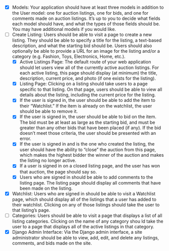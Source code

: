 - [x] Models: Your application should have at least three models in addition to the User model: one for auction listings, one for bids, and one for comments made on auction listings. It’s up to you to decide what fields each model should have, and what the types of those fields should be. You may have additional models if you would like.
- [ ] Create Listing: Users should be able to visit a page to create a new listing. They should be able to specify a title for the listing, a text-based description, and what the starting bid should be. Users should also optionally be able to provide a URL for an image for the listing and/or a category (e.g. Fashion, Toys, Electronics, Home, etc.).
  - [x] Active Listings Page: The default route of your web application should let users view all of the currently active auction listings. For each active listing, this page should display (at minimum) the title, description, current price, and photo (if one exists for the listing).
  - [x] Listing Page: Clicking on a listing should take users to a page specific to that listing. On that page, users should be able to view all details about the listing, including the current price for the listing.
  - [x] If the user is signed in, the user should be able to add the item to their “Watchlist.” If the item is already on the watchlist, the user should be able to remove it.
  - [x] If the user is signed in, the user should be able to bid on the item. The bid must be at least as large as the starting bid, and must be greater than any other bids that have been placed (if any). If the bid doesn’t meet those criteria, the user should be presented with an error.
  - [x] If the user is signed in and is the one who created the listing, the user should have the ability to “close” the auction from this page, which makes the highest bidder the winner of the auction and makes the listing no longer active.
  - [x] If a user is signed in on a closed listing page, and the user has won that auction, the page should say so.
  - [x] Users who are signed in should be able to add comments to the listing page. The listing page should display all comments that have been made on the listing.
- [x] Watchlist: Users who are signed in should be able to visit a Watchlist page, which should display all of the listings that a user has added to their watchlist. Clicking on any of those listings should take the user to that listing’s page.
- [ ] Categories: Users should be able to visit a page that displays a list of all listing categories. Clicking on the name of any category shou ld take the user to a page that displays all of the active listings in that category.
- [x] Django Admin Interface: Via the Django admin interface, a site administrator should be able to view, add, edit, and delete any listings, comments, and bids made on the site.
